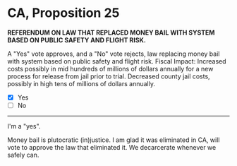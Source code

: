 # CA, Proposition 25

**REFERENDUM ON LAW THAT REPLACED MONEY BAIL WITH SYSTEM BASED ON PUBLIC SAFETY AND FLIGHT RISK.**

A "Yes" vote approves, and a "No" vote rejects, law replacing money bail with system based on public safety and flight risk. Fiscal Impact: Increased costs possibly in mid hundreds of millions of dollars annually for a new process for release from jail prior to trial. Decreased county jail costs, possibly in high tens of millions of dollars annually.

- [x] Yes
- [ ] No

---

I'm a "yes".

Money bail is plutocratic (in)justice. I am glad it was eliminated in CA, will vote to approve the law that eliminated it.
We decarcerate whenever we safely can.




